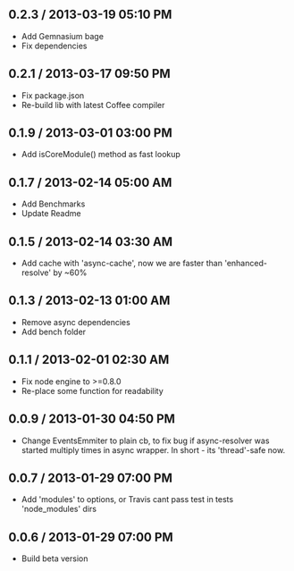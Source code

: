 ## 0.2.3 / 2013-03-19 05:10 PM

  - Add Gemnasium bage
  - Fix dependencies

## 0.2.1 / 2013-03-17 09:50 PM

  - Fix package.json
  - Re-build lib with latest Coffee compiler

## 0.1.9 / 2013-03-01 03:00 PM

  - Add isCoreModule() method as fast lookup

## 0.1.7 / 2013-02-14 05:00 AM

  - Add Benchmarks
  - Update Readme

## 0.1.5 / 2013-02-14 03:30 AM

  - Add cache with 'async-cache', now we are faster than 'enhanced-resolve' by ~60%

## 0.1.3 / 2013-02-13 01:00 AM

  - Remove async dependencies
  - Add bench folder

## 0.1.1 / 2013-02-01 02:30 AM

  - Fix node engine to >=0.8.0
  - Re-place some function for readability

## 0.0.9 / 2013-01-30 04:50 PM

  - Change EventsEmmiter to plain cb, to fix bug if async-resolver was started multiply times in async wrapper. In short - its 'thread'-safe now.


## 0.0.7 / 2013-01-29 07:00 PM

  - Add 'modules' to options, or Travis cant pass test in tests 'node_modules' dirs

## 0.0.6 / 2013-01-29 07:00 PM

  - Build beta version